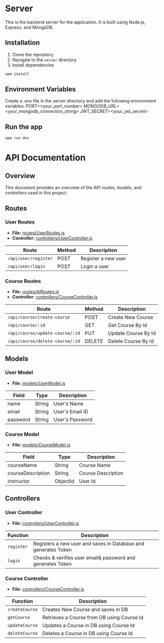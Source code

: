 # Server

This is the backend server for the application. It is built using Node.js, Express, and MongoDB.


## Installation

1. Clone the repository
2. Navigate to the `server` directory
3. Install dependencies

```bash
npm install
```
## Environment Variables

Create a .env file in the server directory and add the following environment variables:
PORT=<your_port_number>
MONGODB_URL=<your_mongodb_connection_string>
JWT_SECRET=<your_jwt_secret>

## Run the app
```bash
npm run dev
```

# API Documentation

## Overview

This document provides an overview of the API routes, models, and controllers used in this project.

## Routes

### User Routes

- **File:** [routes/UserRoutes.js](routes/UserRoutes.js)
- **Controller:** [controllers/UserController.js](controllers/UserController.js)

| Route                   | Method | Description         |
| ----------------------- | ------ | ------------------- |
| `/api/user/register`    | POST   | Register a new user |
| `/api/user/login`       | POST   | Login a user        |

### Course Routes

- **File:** [routes/AiRoutes.js](routes/CourseRoutes.js)
- **Controller:** [controllers/CourseController.js](controllers/CourseController.js)

| Route                           | Method | Description                   |
| ------------------              | ------ | ----------------------------- |
| `/api/course/create-course`     | POST   | Create New Course             |
| `/api/course/:id`               | GET    | Get Course By Id              |
| `/api/course/update-course/:id` | PUT    | Update Course By Id           |
| `/api/course/delete-course/:id` | DELETE | Delete Course By Id           |


## Models

### User Model

- **File:** [models/UserModel.js](models/UserModel.js)

| Field        | Type    | Description       |
| ------------ | ------- | ----------------- |
| name         | String  | User's Name       |
| email        | String  | User's Email ID   |
| password     | String  | User's Password   |

### Course Model

- **File:** [models/CourseModel.js](models/CourseModel.js)

| Field             | Type     | Description        |
| ----------------- | ------   | ------------------ |
| courseName        | String   | Course Name        |
| courseDescription | String   | Course Description |
| instructor        | ObjectId | User Id            |

## Controllers

### User Controller

- **File:** [controllers/UserController.js](controllers/UserController.js)

| Function      | Description                                                    |
| ------------- | -------------------------------------------------------------- |
| `register`    | Registers a new user and saves in Database and generates Token |
| `login`       | Checks & verifies user email& password and generates Token     |

### Course Controller

- **File:** [controllers/CourseController.js](controllers/CourseController.js)

| Function          | Description                                           |
| ----------------- | ----------------------------------------------------- |
| `createCourse`    | Creates New Course and saves in DB                    |
| `getCourse`       | Retrieves a Course from DB using Course Id            |
| `updateCourse`    | Updates a Course in DB using Course Id                |
| `deleteCourse`    | Deletes a Course in DB using Course Id                |
